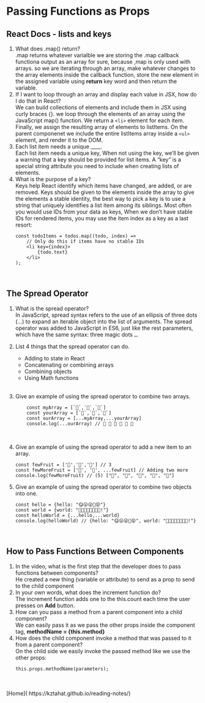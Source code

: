 # Passing Functions as Props

## React Docs - lists and keys

1. What does .map() return?<br />
    .map returns whatever varialble we are storing the .map callback functiona output as an array for sure, because ,map is only used with arrays. so we are iterating through an array, make whatever changes to the array elements inside the callback function, store the new element in the assigned variable using **return** key word and then return the variable.
    <br />
2. If I want to loop through an array and display each value in JSX, how do I do that in React?<br />
    We can build collections of elements and include them in JSX using curly braces {}. we loop through the elements of an array using the JavaScript map() function. We return a ```<li>``` element for each item. Finally, we assign the resulting array of elements to listItems. On the parent componenet we include the entire listItems array inside a ```<ul>``` element, and render it to the DOM.
    <br />
3. Each list item needs a unique ____.<br />
    Each list item needs a unique key, When not using the key, we’ll be given a warning that a key should be provided for list items. A “key” is a special string attribute you need to include when creating lists of elements.
4. What is the purpose of a key?<br />
    Keys help React identify which items have changed, are added, or are removed. Keys should be given to the elements inside the array to give the elements a stable identity, the best way to pick a key is to use a string that uniquely identifies a list item among its siblings. Most often you would use IDs from your data as keys, When we don’t have stable IDs for rendered items, you may use the item index as a key as a last resort:<br />
    ```
    const todoItems = todos.map((todo, index) =>
        // Only do this if items have no stable IDs
        <li key={index}>
            {todo.text}
        </li>
    );
    ```
<br />


## The Spread Operator

1. What is the spread operator?<br />
    In JavaScript, spread syntax refers to the use of an ellipsis of three dots (…) to expand an iterable object into the list of arguments. The spread operator was added to JavaScript in ES6, just like the rest parameters, which have the same syntax: three magic dots ```…```.
2. List 4 things that the spread operator can do.<br />
    - Adding to state in React<br />
    - Concatenating or combining arrays<br />
    - Combining objects <br />
    - Using Math functions <br />
    <br />
3. Give an example of using the spread operator to combine two arrays.<br />

    ```
        const myArray = [`🤪`,`🐻`,`🎌`]
        const yourArray = [`🙂`,`🤗`,`🤩`]
        const ourArray = [...myArray,...yourArray]
        console.log(...ourArray) // 🤪 🐻 🎌 🙂 🤗 🤩
    ```
<br />

4. Give an example of using the spread operator to add a new item to an array.<br />
    ```
    const fewFruit = ['🍏','🍊','🍌'] // 3
    const fewMoreFruit = ['🍉', '🍍', ...fewFruit] // Adding two more
    console.log(fewMoreFruit) // (5) ["🍉", "🍍", "🍏", "🍊", "🍌"]
    ```
5. Give an example of using the spread operator to combine two objects into one.<br />
    ```
    const hello = {hello: "😋😛😜🤪😝"}
    const world = {world: "🙂🙃😉😊😇🥰😍🤩!"}
    const helloWorld = {...hello,...world}
    console.log(helloWorld) // {hello: "😋😛😜🤪😝", world: "🙂🙃😉😊😇🥰😍🤩!"}
    ```
<br />

## How to Pass Functions Between Components

1. In the video, what is the first step that the developer does to pass functions between components?<br />
    He created a new thing (variable or attribute) to send as a prop to send to the child component
    <br />
2. In your own words, what does the increment function do?<br />
    The increment function adds one to the this.count each time the user presses on **Add** button.
    <br />
3. How can you pass a method from a parent component into a child component?<br />
    We can easily pass it as we pass the other props inside the component tag, **methodName = {this.method}**
    <br />
4. How does the child component invoke a method that was passed to it from a parent component?<br />
    On the child side we easily invoke the passed method like we use the other props:
    ```
    this.props.methodName(parameters);
    ```


<br />
<br />
[Home]( https://kztahat.github.io/reading-notes/)